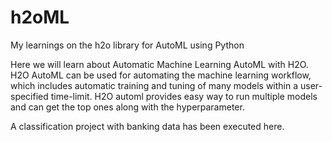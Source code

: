 # h2oML
My learnings on the h2o library for AutoML using Python

Here we will learn about Automatic Machine Learning AutoML with H2O. 
H2O AutoML can be used for automating the machine learning workflow, which includes automatic training and tuning of many models within a user-specified time-limit. 
H2O automl provides easy way to run multiple models and can get the top ones along with the  hyperparameter. 

A classification project with banking data has been executed here.
